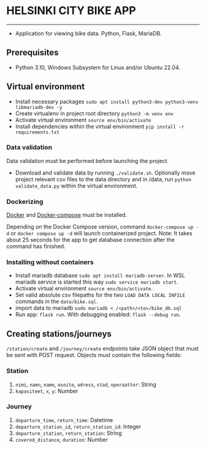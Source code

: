# HELSINKI CITY BIKE APP

---

- Application for viewing bike data. Python, Flask, MariaDB.

## Prerequisites

- Python 3.10, Windows Subsystem for Linux and/or Ubuntu 22.04.

## Virtual environment

- Install necessary packages `sudo apt install python3-dev python3-venv libmariadb-dev -y`
- Create virtualenv in project root directory `python3 -m venv env`
- Activate virtual environment `source env/bin/activate`
- Install dependencies within the virtual environment `pip install -r requirements.txt`

### Data validation

Data validation must be performed before launching the project.

- Download and validate data by running `./validate.sh`. Optionally move project relevant csv files to the data directory and in /data, run `python validate_data.py` within the virtual environment.

### Dockerizing

[Docker](https://docs.docker.com/engine/install/ubuntu/) and [Docker-compose](https://docs.docker.com/compose/install/linux/) must be installed.

Depending on the Docker Compose version, command `docker-compose up -d` or `docker compose up -d` will launch containerized project. Note: It takes about 25 seconds for the app to get database connection after the command has finished.

### Installing without containers

- Install mariadb database `sudo apt install mariadb-server`. In WSL mariadb service is started this way `sudo service mariadb start`.
- Activate virtual environment `source env/bin/activate`.
- Set valid absolute csv filepaths for the two `LOAD DATA LOCAL INFILE` commands in the `data/bike.sql`.
- import data to mariadb `sudo mariadb < /<path>/<to>/bike_db.sql`
- Run app: `flask run`. With debugging enabled: `flask --debug run`.

## Creating stations/journeys

`/station/create` and `/journey/create` endpoints take JSON object that must be sent with POST request. Objects must contain the following fields:

### Station

1. `nimi`, `namn`, `name`, `osoite`, `adress`, `stad`, `operaattor`: String
2. `kapasiteet`, `x`, `y`: Number

### Journey

1. `departure_time`, `return_time`: Datetime
2. `departure_station_id`, `return_station_id`: Integer
3. `departure_station`, `return_station`: String
4. `covered_distance`, `duration`: Number
